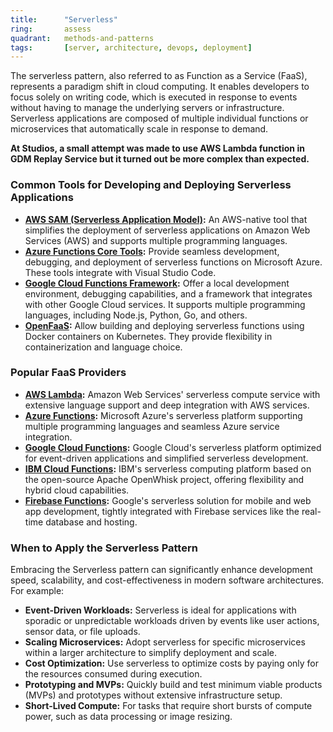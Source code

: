 ```yaml
---
title:      "Serverless"
ring:       assess
quadrant:   methods-and-patterns
tags:       [server, architecture, devops, deployment]
---
```


The serverless pattern, also referred to as Function as a Service (FaaS), represents a paradigm shift in cloud computing. It enables developers to focus solely on writing code, which is executed in response to events without having to manage the underlying servers or infrastructure. Serverless applications are composed of multiple individual functions or microservices that automatically scale in response to demand.

**At Studios, a small attempt was made to use AWS Lambda function in GDM Replay Service but it turned out be more complex than expected.** 

### Common Tools for Developing and Deploying Serverless Applications
- **[AWS SAM (Serverless Application Model)](https://aws.amazon.com/serverless/sam/):** An AWS-native tool that simplifies the deployment of serverless applications on Amazon Web Services (AWS) and supports multiple programming languages.
- **[Azure Functions Core Tools](https://github.com/Azure/azure-functions-core-tools/):** Provide seamless development, debugging, and deployment of serverless functions on Microsoft Azure. These tools integrate with Visual Studio Code.
- **[Google Cloud Functions Framework](https://cloud.google.com/functions/docs/functions-framework/):** Offer a local development environment, debugging capabilities, and a framework that integrates with other Google Cloud services. It supports multiple programming languages, including Node.js, Python, Go, and others.
- **[OpenFaaS](https://www.openfaas.com/):** Allow building and deploying serverless functions using Docker containers on Kubernetes. They provide flexibility in containerization and language choice.

### Popular FaaS Providers
- **[AWS Lambda](https://aws.amazon.com/lambda/):** Amazon Web Services' serverless compute service with extensive language support and deep integration with AWS services.
- **[Azure Functions](https://azure.microsoft.com/services/functions/):** Microsoft Azure's serverless platform supporting multiple programming languages and seamless Azure service integration.
- **[Google Cloud Functions](https://cloud.google.com/functions):** Google Cloud's serverless platform optimized for event-driven applications and simplified serverless development.
- **[IBM Cloud Functions](https://www.ibm.com/cloud/functions):** IBM's serverless computing platform based on the open-source Apache OpenWhisk project, offering flexibility and hybrid cloud capabilities.
- **[Firebase Functions](https://firebase.google.com/docs/functions):** Google's serverless solution for mobile and web app development, tightly integrated with Firebase services like the real-time database and hosting.

### When to Apply the Serverless Pattern

Embracing the Serverless pattern can significantly enhance development speed, scalability, and cost-effectiveness in modern software architectures. For example:
- **Event-Driven Workloads:** Serverless is ideal for applications with sporadic or unpredictable workloads driven by events like user actions, sensor data, or file uploads.
- **Scaling Microservices:** Adopt serverless for specific microservices within a larger architecture to simplify deployment and scale.
- **Cost Optimization:** Use serverless to optimize costs by paying only for the resources consumed during execution.
- **Prototyping and MVPs:** Quickly build and test minimum viable products (MVPs) and prototypes without extensive infrastructure setup.
- **Short-Lived Compute:** For tasks that require short bursts of compute power, such as data processing or image resizing.
